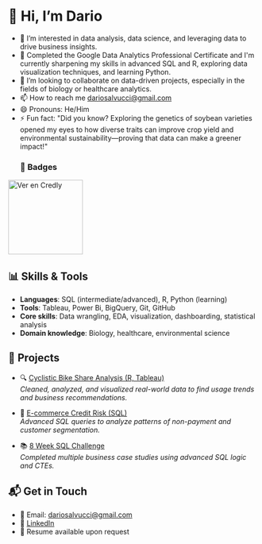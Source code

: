 # 👋 Hi, I’m Dario

- 👀 I’m interested in data analysis, data science, and leveraging data to drive business insights.
- 🌱 Completed the Google Data Analytics Professional Certificate and I'm currently sharpening my skills in advanced SQL and R, exploring data visualization techniques, and learning Python.
- 💞️ I’m looking to collaborate on data-driven projects, especially in the fields of biology or healthcare analytics.
- 📫 How to reach me dariosalvucci@gmail.com
- 😄 Pronouns: He/Him
- ⚡ Fun fact: "Did you know? Exploring the genetics of soybean varieties opened my eyes to how diverse traits can improve crop yield and environmental sustainability—proving that data can make a greener impact!"
  ### 📜 Badges
<a href="https://www.credly.com/badges/7c1315ba-3747-4195-a38a-6951966614d3/public_url" target="_blank">
    <img src="https://images.credly.com/size/680x680/images/d41de2b7-cbc2-47ec-bcf1-ebecbe83872f/GCC_badge_DA_1000x1000.png" alt="Ver en Credly" width="150">
</a>

<!---
DSalvucciData/DSalvucciData is a ✨ special ✨ repository because its `README.md` (this file) appears on your GitHub profile.
You can click the Preview link to take a look at your changes.
--->

## 📊 Skills & Tools
- **Languages**: SQL (intermediate/advanced), R, Python (learning)
- **Tools**: Tableau, Power Bi, BigQuery, Git, GitHub
- **Core skills**: Data wrangling, EDA, visualization, dashboarding, statistical analysis
- **Domain knowledge**: Biology, healthcare, environmental science

  
## 💼 Projects
- 🔍 [Cyclistic Bike Share Analysis (R, Tableau)](https://github.com/DSalvucciData/Cyclistic_Bike_Share_Data_Analysis)  
  *Cleaned, analyzed, and visualized real-world data to find usage trends and business recommendations.*

- 🏦 [E-commerce Credit Risk (SQL)](https://github.com/DSalvucciData/analisis_sql_riesgo_crediticio_ecommerce)  
  *Advanced SQL queries to analyze patterns of non-payment and customer segmentation.*

- 📚 [8 Week SQL Challenge](https://github.com/DSalvucciData/8_Week_SQL_Challenge)  
  *Completed multiple business case studies using advanced SQL logic and CTEs.*
  


## 📬 Get in Touch
- 📧 Email: dariosalvucci@gmail.com  
- 🔗 [LinkedIn](https://www.linkedin.com/in/diegosalvucci/)  
- 📄 Resume available upon request
